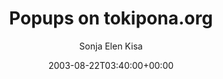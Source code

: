 ---
title: 'Popups on tokipona.org'
posts: 1
hash: 't148'
author: 'Sonja Elen Kisa'
date: 2003-08-22T03:40:00+00:00
sources:
  - http://forums.tokipona.org/viewtopic.php%3Ft=148.html
---